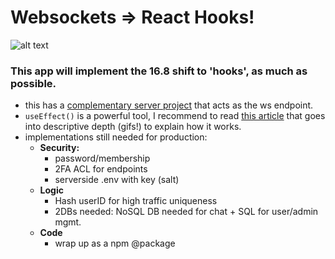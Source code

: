 # Websockets => React Hooks!
![alt text](https://image.prntscr.com/image/wfbPtUg7RC6XKxr8l8zByQ.png "Description")

### This app will implement the 16.8 shift to 'hooks', as much as possible.
* this has a [complementary server project](https://github.com/ereztdev/ChatRooms-node) that acts as the ws endpoint.
* `useEffect()` is a powerful tool, I recommend to read [this article](https://daveceddia.com/useeffect-hook-examples/) that goes
into descriptive depth (gifs!) to explain how it works.
* implementations still needed for production:
  - __Security:__ 
    - password/membership
    - 2FA ACL for endpoints
    - serverside .env with key (salt)
  - __Logic__
    - Hash userID for high traffic uniqueness
    - 2DBs needed: NoSQL DB needed for chat + SQL for user/admin mgmt.
  - __Code__
    - wrap up as a npm @package
